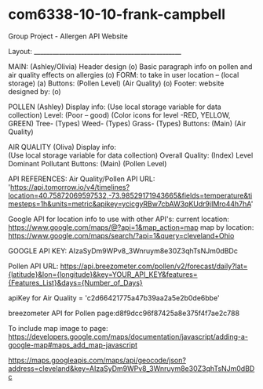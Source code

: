 # com6338-10-10-frank-campbell
Group Project - Allergen API Website

Layout: _______________________________________________

MAIN: (Ashley/Olivia)
	Header design (o)
	Basic paragraph info on pollen and air quality effects on allergies (o)
	FORM: to take in user location – (local storage) (a)
	Buttons: (Pollen Level) (Air Quality) (o)
	Footer: website designed by: (o)


POLLEN (Ashley) 
	Display info:
	(Use local storage variable for data collection)
		Level: (Poor – good)
		(Color icons for level -RED, YELLOW, GREEN)
		Tree- (Types)
		Weed- (Types)
		Grass- (Types)
	Buttons: (Main) (Air Quality) 


AIR QUALITY (Oliva)
	Display info:	
	(Use local storage variable for data collection)
		Overall Quality: (Index)
	    Level
		Dominant Pollutant
	Buttons: (Main) (Pollen Level) 


API REFERENCES: 
Air Quality/Pollen API URL: 'https://api.tomorrow.io/v4/timelines?location=40.75872069597532,-73.98529171943665&fields=temperature&timesteps=1h&units=metric&apikey=ycicgyRBw7cbAW3qKUdr9jIMro44h7hA' 

Google API for location info to use with other API's: 
current location: https://www.google.com/maps/@?api=1&map_action=map
map by location: https://www.google.com/maps/search/?api=1&query=cleveland+Ohio 

GOOGLE API KEY: AIzaSyDm9WPv8_3Wnruym8e30Z3qhTsNJm0dBDc

Pollen API URL: https://api.breezometer.com/pollen/v2/forecast/daily?lat={latitude}&lon={longitude}&key=YOUR_API_KEY&features={Features_List}&days={Number_of_Days}

apiKey for Air Quality = 'c2d66421775a47b39aa2a5e2b0de6bbe'

breezometer API for Pollen page:d8f9dcc96f87425a8e375f4f7ae2c788

To include map image to page: https://developers.google.com/maps/documentation/javascript/adding-a-google-map#maps_add_map-javascript 

https://maps.googleapis.com/maps/api/geocode/json?address=cleveland&key=AIzaSyDm9WPv8_3Wnruym8e30Z3qhTsNJm0dBDc